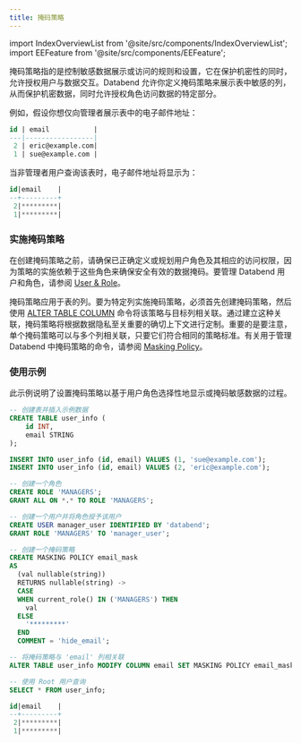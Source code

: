 ```yaml
---
title: 掩码策略
---
```

import IndexOverviewList from '@site/src/components/IndexOverviewList';
import EEFeature from '@site/src/components/EEFeature';

<EEFeature featureName='MASKING POLICY'/>

掩码策略指的是控制敏感数据展示或访问的规则和设置，它在保护机密性的同时，允许授权用户与数据交互。Databend 允许你定义掩码策略来展示表中敏感的列，从而保护机密数据，同时允许授权角色访问数据的特定部分。

例如，假设你想仅向管理者展示表中的电子邮件地址：

```sql
id | email           |
---|-----------------|
 2 | eric@example.com|
 1 | sue@example.com |
```

当非管理者用户查询该表时，电子邮件地址将显示为：

```sql
id|email    |
--+---------+
 2|*********|
 1|*********|
```

### 实施掩码策略

在创建掩码策略之前，请确保已正确定义或规划用户角色及其相应的访问权限，因为策略的实施依赖于这些角色来确保安全有效的数据掩码。要管理 Databend 用户和角色，请参阅 [User & Role](/sql/sql-commands/ddl/user/)。

掩码策略应用于表的列。要为特定列实施掩码策略，必须首先创建掩码策略，然后使用 [ALTER TABLE COLUMN](/sql/sql-commands/ddl/table/alter-table-column) 命令将该策略与目标列相关联。通过建立这种关联，掩码策略将根据数据隐私至关重要的确切上下文进行定制。重要的是要注意，单个掩码策略可以与多个列相关联，只要它们符合相同的策略标准。有关用于管理 Databend 中掩码策略的命令，请参阅 [Masking Policy](/sql/sql-commands/ddl/mask-policy/)。

### 使用示例

此示例说明了设置掩码策略以基于用户角色选择性地显示或掩码敏感数据的过程。

```sql
-- 创建表并插入示例数据
CREATE TABLE user_info (
    id INT,
    email STRING
);

INSERT INTO user_info (id, email) VALUES (1, 'sue@example.com');
INSERT INTO user_info (id, email) VALUES (2, 'eric@example.com');

-- 创建一个角色
CREATE ROLE 'MANAGERS';
GRANT ALL ON *.* TO ROLE 'MANAGERS';

-- 创建一个用户并将角色授予该用户
CREATE USER manager_user IDENTIFIED BY 'databend';
GRANT ROLE 'MANAGERS' TO 'manager_user';

-- 创建一个掩码策略
CREATE MASKING POLICY email_mask
AS
  (val nullable(string))
  RETURNS nullable(string) ->
  CASE
  WHEN current_role() IN ('MANAGERS') THEN
    val
  ELSE
    '*********'
  END
  COMMENT = 'hide_email';

-- 将掩码策略与 'email' 列相关联
ALTER TABLE user_info MODIFY COLUMN email SET MASKING POLICY email_mask;

-- 使用 Root 用户查询
SELECT * FROM user_info;

id|email    |
--+---------+
 2|*********|
 1|*********|
```